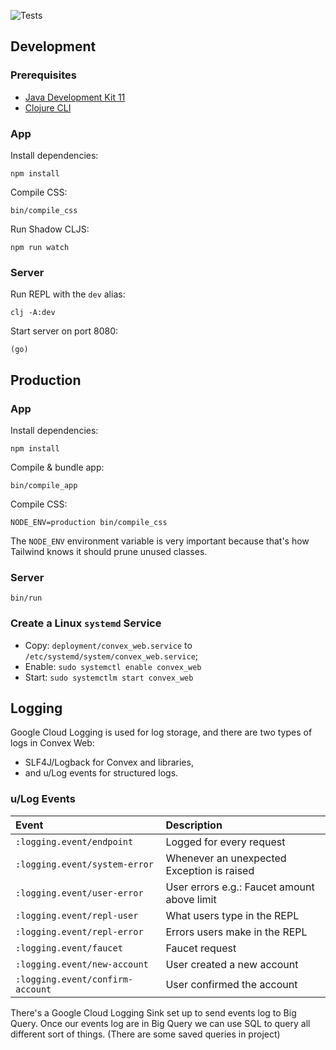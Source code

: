 ![Tests](https://github.com/Convex-Dev/convex-web/workflows/Tests/badge.svg)

## Development

### Prerequisites
- [Java Development Kit 11](https://adoptopenjdk.net/)
- [Clojure CLI](https://clojure.org/guides/getting_started#_clojure_installer_and_cli_tools)

### App

Install dependencies:

```
npm install
```

Compile CSS:
```
bin/compile_css
```

Run Shadow CLJS:
```
npm run watch
```

### Server

Run REPL with the `dev` alias:
```
clj -A:dev
```

Start server on port 8080:
```
(go)
```

## Production

### App

Install dependencies:

```
npm install
```

Compile & bundle app:
```
bin/compile_app
```

Compile CSS:
```
NODE_ENV=production bin/compile_css
```

The `NODE_ENV` environment variable is very important because
that's how Tailwind knows it should prune unused classes.

### Server

```
bin/run
```

### Create a Linux `systemd` Service

- Copy:
    `deployment/convex_web.service` to `/etc/systemd/system/convex_web.service`;
- Enable:
    `sudo systemctl enable convex_web`
- Start:
    `sudo systemctlm start convex_web`
    
## Logging

Google Cloud Logging is used for log storage, and there are two types of logs in Convex Web:
- SLF4J/Logback for Convex and libraries,
- and u/Log events for structured logs.

### u/Log Events

| Event | Description |
|:--|:--|
| `:logging.event/endpoint` | Logged for every request |
| `:logging.event/system-error` | Whenever an unexpected Exception is raised  |
| `:logging.event/user-error` | User errors e.g.: Faucet amount above limit  |
| `:logging.event/repl-user` | What users type in the REPL  |
| `:logging.event/repl-error` | Errors users make in the REPL  |
| `:logging.event/faucet` | Faucet request  |
| `:logging.event/new-account` | User created a new account |
| `:logging.event/confirm-account` | User confirmed the account  |

There's a Google Cloud Logging Sink set up to send events log to Big Query. Once our events log are in Big Query we can use SQL to query all different sort of things. (There are some saved queries in project)
